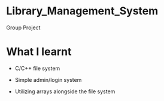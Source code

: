 # Library_Management_System
Group Project

# What I learnt
 
 * C/C++ file system
 
 * Simple admin/login system
 
 * Utilizing arrays alongside the file system
